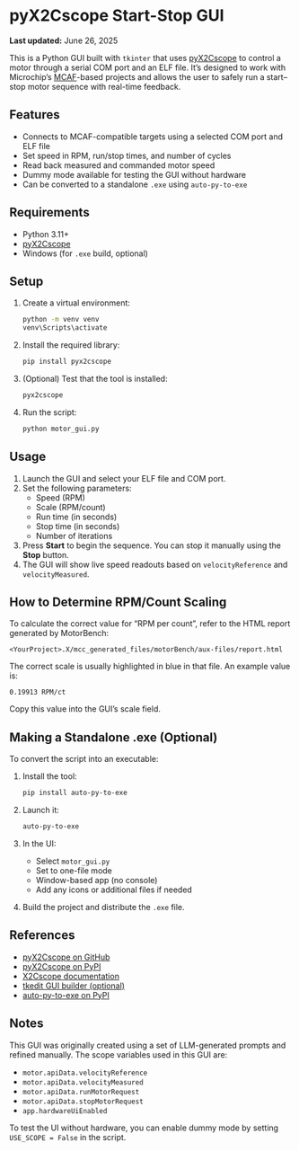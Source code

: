 # pyX2Cscope Start-Stop GUI

**Last updated:** June 26, 2025

This is a Python GUI built with `tkinter` that uses [pyX2Cscope](https://github.com/X2Cscope/pyx2cscope) to control a motor through a serial COM port and an ELF file. It’s designed to work with Microchip’s [MCAF](https://microchiptech.github.io/mcaf-doc/8.0.1/index.html)-based projects and allows the user to safely run a start–stop motor sequence with real-time feedback.

## Features

- Connects to MCAF-compatible targets using a selected COM port and ELF file
- Set speed in RPM, run/stop times, and number of cycles
- Read back measured and commanded motor speed
- Dummy mode available for testing the GUI without hardware
- Can be converted to a standalone `.exe` using `auto-py-to-exe`

## Requirements

- Python 3.11+
- [pyX2Cscope](https://pypi.org/project/pyx2cscope/)
- Windows (for `.exe` build, optional)

## Setup

1. Create a virtual environment:
   ```bash
   python -m venv venv
   venv\Scripts\activate
   ```

2. Install the required library:
   ```bash
   pip install pyx2cscope
   ```

3. (Optional) Test that the tool is installed:
   ```bash
   pyx2cscope
   ```

4. Run the script:
   ```bash
   python motor_gui.py
   ```

## Usage

1. Launch the GUI and select your ELF file and COM port.
2. Set the following parameters:
   - Speed (RPM)
   - Scale (RPM/count)
   - Run time (in seconds)
   - Stop time (in seconds)
   - Number of iterations
3. Press **Start** to begin the sequence. You can stop it manually using the **Stop** button.
4. The GUI will show live speed readouts based on `velocityReference` and `velocityMeasured`.

## How to Determine RPM/Count Scaling

To calculate the correct value for “RPM per count”, refer to the HTML report generated by MotorBench:

```
<YourProject>.X/mcc_generated_files/motorBench/aux-files/report.html
```

The correct scale is usually highlighted in blue in that file. An example value is:

```
0.19913 RPM/ct
```

Copy this value into the GUI’s scale field.

## Making a Standalone .exe (Optional)

To convert the script into an executable:

1. Install the tool:
   ```bash
   pip install auto-py-to-exe
   ```

2. Launch it:
   ```bash
   auto-py-to-exe
   ```

3. In the UI:
   - Select `motor_gui.py`
   - Set to one-file mode
   - Window-based app (no console)
   - Add any icons or additional files if needed

4. Build the project and distribute the `.exe` file.

## References

- [pyX2Cscope on GitHub](https://github.com/X2Cscope/pyx2cscope)
- [pyX2Cscope on PyPI](https://pypi.org/project/pyx2cscope/)
- [X2Cscope documentation](https://x2cscope.github.io/)
- [tkedit GUI builder (optional)](https://tkedit.pages.dev/ui/)
- [auto-py-to-exe on PyPI](https://pypi.org/project/auto-py-to-exe/)

## Notes

This GUI was originally created using a set of LLM-generated prompts and refined manually. The scope variables used in this GUI are:

- `motor.apiData.velocityReference`
- `motor.apiData.velocityMeasured`
- `motor.apiData.runMotorRequest`
- `motor.apiData.stopMotorRequest`
- `app.hardwareUiEnabled`

To test the UI without hardware, you can enable dummy mode by setting `USE_SCOPE = False` in the script.
